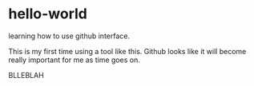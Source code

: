 hello-world
===========

learning how to use github interface.

This is my first time using a tool like this. Github looks like it will become really important for me as time goes on.




BLLEBLAH
